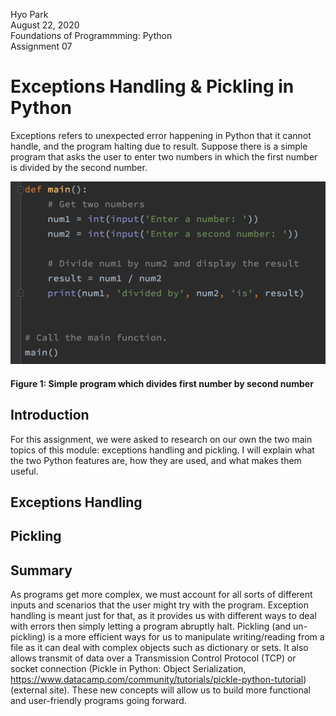 Hyo Park  
August 22, 2020   
Foundations of Programmming: Python     
Assignment 07  


# Exceptions Handling & Pickling in Python  
Exceptions refers to unexpected error happening in Python that it cannot handle, and the program halting due to result. Suppose there is a simple program that asks the user to enter two numbers in which the first number is divided by the second number.

![Simple program which divides first number by second number](https://github.com/hyopark23/IntroToProg-Python-Mod07/blob/master/docs/Screen%20Shot%202020-08-23%20at%201.13.47%20AM.png)
#### Figure 1: Simple program which divides first number by second number

## Introduction

For this assignment, we were asked to research on our own the two main topics of this module: exceptions handling and pickling. I will explain what the two Python features are, how they are used, and what makes them useful. 

## Exceptions Handling

## Pickling

## Summary

As programs get more complex, we must account for all sorts of different inputs and scenarios that the user might try with the program. Exception handling is meant just for that, as it provides us with different ways to deal with errors then simply letting a program abruptly halt. Pickling (and un-pickling) is a more efficient ways for us to manipulate writing/reading from a file as it can deal with complex objects such as dictionary or sets. It also allows transmit of data over a Transmission Control Protocol (TCP) or socket connection (Pickle in Python: Object Serialization, https://www.datacamp.com/community/tutorials/pickle-python-tutorial) (external site).
These new concepts will allow us to build more functional and user-friendly programs going forward. 

